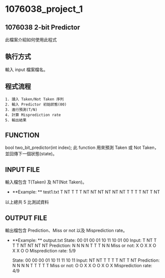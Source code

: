 # 1076038_project_1

## 1076038 2-bit Predictor
此檔案介紹如何使用此程式

## 執行方式
輸入 input 檔案檔名。

## 程式流程
	1. 讀入 Taken/Not Taken 序列
	2. 輸入 Predictor 初始狀態(00)
	3. 進行預測(T/N)
	4. 計算 Misprediction rate
	5. 輸出結果

## FUNCTION
bool two_bit_predictor(int index);
此 function 用來預測 Taken 或 Not Taken，並回傳下一個狀態(state)。

## INPUT FILE
輸入檔包含 T(Taken) 及 NT(Not Taken)。
* **Example: ** test1.txt
T NT T T T NT NT NT NT
NT NT T T T T NT T NT

以上總共 5 比測試資料

## OUTPUT FILE
輸出檔包含 Prediction、Miss or not 以及 Misprediction rate。
* **Example: ** output.txt
  State: 00 01 00 01 10 11 10 01 00 
  Input: T NT T T T NT NT NT NT 
  Prediction: N N N N T T T N N 
  Miss or not: X O X X O X X O O 
  Misprediction rate: 5/9
  
  State: 00 00 00 01 10 11 11 10 11 
  Input: NT NT T T T T NT T NT 
  Prediction: N N N N T T T T T 
  Miss or not: O O X X O O X O X 
  Misprediction rate: 4/9

